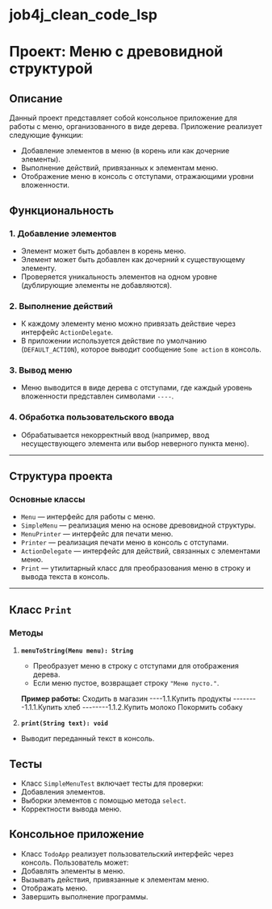 # job4j_clean_code_lsp

# Проект: Меню с древовидной структурой

## Описание
Данный проект представляет собой консольное приложение для работы с меню, организованного в виде дерева. 
Приложение реализует следующие функции:
- Добавление элементов в меню (в корень или как дочерние элементы).
- Выполнение действий, привязанных к элементам меню.
- Отображение меню в консоль с отступами, отражающими уровни вложенности.

## Функциональность

### 1. Добавление элементов
- Элемент может быть добавлен в корень меню.
- Элемент может быть добавлен как дочерний к существующему элементу.
- Проверяется уникальность элементов на одном уровне (дублирующие элементы не добавляются).

### 2. Выполнение действий
- К каждому элементу меню можно привязать действие через интерфейс `ActionDelegate`.
- В приложении используется действие по умолчанию (`DEFAULT_ACTION`), которое выводит сообщение `Some action` в консоль.

### 3. Вывод меню
- Меню выводится в виде дерева с отступами, где каждый уровень вложенности представлен символами `----`.

### 4. Обработка пользовательского ввода
- Обрабатывается некорректный ввод (например, ввод несуществующего элемента или выбор неверного пункта меню).

---

## Структура проекта

### Основные классы
- `Menu` — интерфейс для работы с меню.
- `SimpleMenu` — реализация меню на основе древовидной структуры.
- `MenuPrinter` — интерфейс для печати меню.
- `Printer` — реализация печати меню в консоль с отступами.
- `ActionDelegate` — интерфейс для действий, связанных с элементами меню.
- `Print` — утилитарный класс для преобразования меню в строку и вывода текста в консоль.

---

## Класс `Print`

### Методы

1. **`menuToString(Menu menu): String`**
    - Преобразует меню в строку с отступами для отображения дерева.
    - Если меню пустое, возвращает строку `"Меню пусто."`.

   **Пример работы:**
    Сходить в магазин 
    ----1.1.Купить продукты 
    --------1.1.1.Купить хлеб 
    --------1.1.2.Купить молоко 
    Покормить собаку

2. **`print(String text): void`**
- Выводит переданный текст в консоль.

## Тесты
- Класс `SimpleMenuTest` включает тесты для проверки:
- Добавления элементов.
- Выборки элементов с помощью метода `select`.
- Корректности вывода меню.

## Консольное приложение
- Класс `TodoApp` реализует пользовательский интерфейс через консоль. Пользователь может:
- Добавлять элементы в меню.
- Вызывать действия, привязанные к элементам меню.
- Отображать меню.
- Завершить выполнение программы.